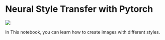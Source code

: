 # Neural Style Transfer with Pytorch

![](https://ml4a.github.io/images/headers/monalisa_stylenet.jpg)

In This notebook, you can learn how to create images with different styles.


